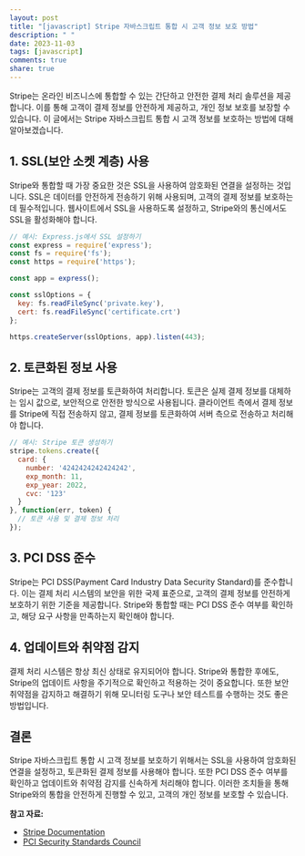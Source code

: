 ```yaml
---
layout: post
title: "[javascript] Stripe 자바스크립트 통합 시 고객 정보 보호 방법"
description: " "
date: 2023-11-03
tags: [javascript]
comments: true
share: true
---
```


Stripe는 온라인 비즈니스에 통합할 수 있는 간단하고 안전한 결제 처리 솔루션을 제공합니다. 이를 통해 고객이 결제 정보를 안전하게 제공하고, 개인 정보 보호를 보장할 수 있습니다. 이 글에서는 Stripe 자바스크립트 통합 시 고객 정보를 보호하는 방법에 대해 알아보겠습니다.

## 1. SSL(보안 소켓 계층) 사용

Stripe와 통합할 때 가장 중요한 것은 SSL을 사용하여 암호화된 연결을 설정하는 것입니다. SSL은 데이터를 안전하게 전송하기 위해 사용되며, 고객의 결제 정보를 보호하는 데 필수적입니다. 웹사이트에서 SSL을 사용하도록 설정하고, Stripe와의 통신에서도 SSL을 활성화해야 합니다.

```javascript
// 예시: Express.js에서 SSL 설정하기
const express = require('express');
const fs = require('fs');
const https = require('https');

const app = express();

const sslOptions = {
  key: fs.readFileSync('private.key'),
  cert: fs.readFileSync('certificate.crt')
};

https.createServer(sslOptions, app).listen(443);
```

## 2. 토큰화된 정보 사용

Stripe는 고객의 결제 정보를 토큰화하여 처리합니다. 토큰은 실제 결제 정보를 대체하는 임시 값으로, 보안적으로 안전한 방식으로 사용됩니다. 클라이언트 측에서 결제 정보를 Stripe에 직접 전송하지 않고, 결제 정보를 토큰화하여 서버 측으로 전송하고 처리해야 합니다.

```javascript
// 예시: Stripe 토큰 생성하기
stripe.tokens.create({
  card: {
    number: '4242424242424242',
    exp_month: 11,
    exp_year: 2022,
    cvc: '123'
  }
}, function(err, token) {
  // 토큰 사용 및 결제 정보 처리
});
```

## 3. PCI DSS 준수

Stripe는 PCI DSS(Payment Card Industry Data Security Standard)를 준수합니다. 이는 결제 처리 시스템의 보안을 위한 국제 표준으로, 고객의 결제 정보를 안전하게 보호하기 위한 기준을 제공합니다. Stripe와 통합할 때는 PCI DSS 준수 여부를 확인하고, 해당 요구 사항을 만족하는지 확인해야 합니다.

## 4. 업데이트와 취약점 감지

결제 처리 시스템은 항상 최신 상태로 유지되어야 합니다. Stripe와 통합한 후에도, Stripe의 업데이트 사항을 주기적으로 확인하고 적용하는 것이 중요합니다. 또한 보안 취약점을 감지하고 해결하기 위해 모니터링 도구나 보안 테스트를 수행하는 것도 좋은 방법입니다.

## 결론

Stripe 자바스크립트 통합 시 고객 정보를 보호하기 위해서는 SSL을 사용하여 암호화된 연결을 설정하고, 토큰화된 결제 정보를 사용해야 합니다. 또한 PCI DSS 준수 여부를 확인하고 업데이트와 취약점 감지를 신속하게 처리해야 합니다. 이러한 조치들을 통해 Stripe와의 통합을 안전하게 진행할 수 있고, 고객의 개인 정보를 보호할 수 있습니다.

**참고 자료:**
- [Stripe Documentation](https://stripe.com/docs/)
- [PCI Security Standards Council](https://www.pcisecuritystandards.org/)
